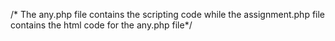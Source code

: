 /* The any.php file contains the scripting
code while the assignment.php file contains the
html code for the any.php file*/
